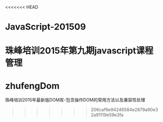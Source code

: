 <<<<<<< HEAD
# JavaScript-201509
珠峰培训2015年第九期javascript课程管理
=======
# zhufengDom
珠峰培训2015年最新版DOM库-包含操作DOM的常用方法以及兼容性处理
>>>>>>> 206caf9e94246584e2879a90e32a91119e59e3fa
